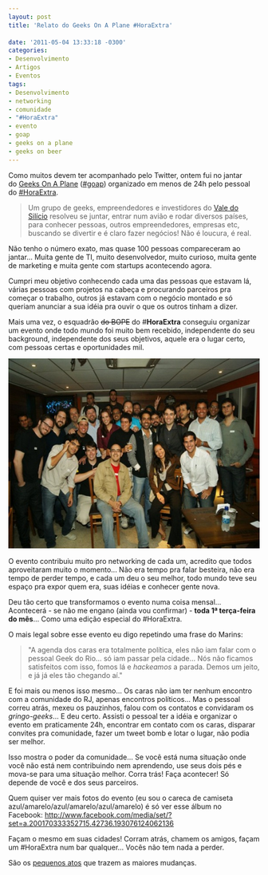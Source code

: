 ```yaml
---
layout: post
title: 'Relato do Geeks On A Plane #HoraExtra'

date: '2011-05-04 13:33:18 -0300'
categories:
- Desenvolvimento
- Artigos
- Eventos
tags:
- Desenvolvimento
- networking
- comunidade
- "#HoraExtra"
- evento
- goap
- geeks on a plane
- geeks on beer
---
```

Como muitos devem ter acompanhado pelo Twitter, ontem fui no jantar do <a title="Geeks On A Plane" href="http://geeksonaplane.com/">Geeks On A Plane</a> (<a href="https://twitter.com/#!/search/%23goap">#goap</a>) organizado em menos de 24h pelo pessoal do <a href="http://horaextra.org/">#HoraExtra</a>.

<blockquote>Um grupo de geeks, empreendedores e investidores do <a href="http://pt.wikipedia.org/wiki/Vale_do_Sil%C3%ADcio">Vale do Silício</a> resolveu se juntar, entrar num avião e rodar diversos países, para conhecer pessoas, outros empreendedores, empresas etc, buscando se divertir e é claro fazer negócios! Não é loucura, é real.
</blockquote>
Não tenho o número exato, mas quase 100 pessoas compareceram ao jantar... Muita gente de TI, muito desenvolvedor, muito curioso, muita gente de marketing e muita gente com startups acontecendo agora.

Cumpri meu objetivo conhecendo cada uma das pessoas que estavam lá, várias pessoas com projetos na cabeça e procurando parceiros pra começar o trabalho, outros já estavam com o negócio montado e só queriam anunciar a sua idéia pra ouvir o que os outros tinham a dizer.

Mais uma vez, o esquadrão <del>do BOPE</del> do #<strong>HoraExtra</strong> conseguiu organizar um evento onde todo mundo foi muito bem recebido, independente do seu background, independente dos seus objetivos, aquele era o lugar certo, com pessoas certas e oportunidades mil.

<a href="http://www.facebook.com/media/set/?set=a.200170333352715.42736.193076124062136"><img class="size-full wp-image-1531 " title="Geeks On A Plane - Rio" src="/assets/uploads/2011/05/goap2.jpg" alt="Geeks On A Plane - Rio" width="570" height="381" /></a>

O evento contribuiu muito pro networking de cada um, acredito que todos aproveitaram muito o momento... Não era tempo pra falar besteira, não era tempo de perder tempo, e cada um deu o seu melhor, todo mundo teve seu espaço pra expor quem era, suas idéias e conhecer gente nova.

Deu tão certo que transformamos o evento numa coisa mensal... Acontecerá - se não me engano (ainda vou confirmar) - <strong>toda 1ª terça-feira do mês</strong>... Como uma edição especial do #HoraExtra.

O mais legal sobre esse evento eu digo repetindo uma frase do Marins:

<blockquote>"A agenda dos caras era totalmente política, eles não iam falar com o pessoal Geek do Rio... só iam passar pela cidade... Nós não ficamos satisfeitos com isso, fomos lá e <em>hackeamos</em> a parada. Demos um jeito, e já já eles tão chegando aí."
</blockquote>
E foi mais ou menos isso mesmo... Os caras não iam ter nenhum encontro com a comunidade do RJ, apenas encontros políticos... Mas o pessoal correu atrás, mexeu os pauzinhos, falou com os contatos e convidaram os <em>gringo-geeks</em>... E deu certo. Assisti o pessoal ter a idéia e organizar o evento em praticamente 24h, encontrar em contato com os caras, disparar convites pra comunidade, fazer um tweet bomb e lotar o lugar, não podia ser melhor.

Isso mostra o poder da comunidade... Se você está numa situação onde você não está nem contribuindo nem aprendendo, use seus dois pés e mova-se para uma situação melhor. Corra trás! Faça acontecer! Só depende de você e dos seus parceiros.

Quem quiser ver mais fotos do evento (eu sou o careca de camiseta azul/amarelo/azul/amarelo/azul/amarelo) é só ver esse álbum no Facebook: <a href="http://www.facebook.com/media/set/?set=a.200170333352715.42736.193076124062136">http://www.facebook.com/media/set/?set=a.200170333352715.42736.193076124062136</a>

Façam o mesmo em suas cidades! Corram atrás, chamem os amigos, façam um #HoraExtra num bar qualquer... Vocês não tem nada a perder.

São os <a href="http://smallactsmanifesto.org/">pequenos atos</a> que trazem as maiores mudanças.

